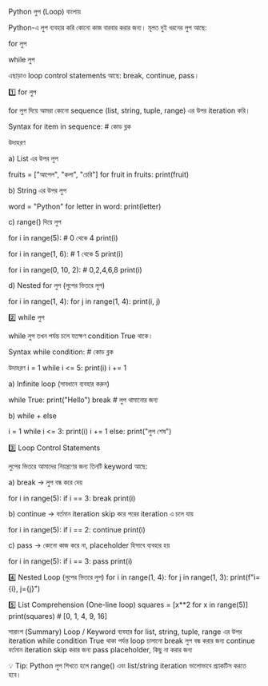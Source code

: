 Python লুপ (Loop) বাংলায়

Python-এ লুপ ব্যবহার করি কোনো কাজ বারবার করার জন্য। মূলত দুই ধরনের লুপ আছে:

for লুপ

while লুপ

এছাড়াও loop control statements আছে: break, continue, pass।

1️⃣ for লুপ

for লুপ দিয়ে আমরা কোনো sequence (list, string, tuple, range) এর উপর iteration করি।

Syntax
for item in sequence:
    # কোড ব্লক

উদাহরণ

a) List এর উপর লুপ

fruits = ["আপেল", "কলা", "চেরি"]
for fruit in fruits:
    print(fruit)


b) String এর উপর লুপ

word = "Python"
for letter in word:
    print(letter)


c) range() দিয়ে লুপ

for i in range(5):  # 0 থেকে 4
    print(i)

for i in range(1, 6):  # 1 থেকে 5
    print(i)

for i in range(0, 10, 2):  # 0,2,4,6,8
    print(i)


d) Nested for লুপ (লুপের ভিতরে লুপ)

for i in range(1, 4):
    for j in range(1, 4):
        print(i, j)

2️⃣ while লুপ

while লুপ তখন পর্যন্ত চলে যতক্ষণ condition True থাকে।

Syntax
while condition:
    # কোড ব্লক

উদাহরণ
i = 1
while i <= 5:
    print(i)
    i += 1


a) Infinite loop (সাবধানে ব্যবহার করুন)

while True:
    print("Hello")
    break  # লুপ থামানোর জন্য


b) while + else

i = 1
while i <= 3:
    print(i)
    i += 1
else:
    print("লুপ শেষ")

3️⃣ Loop Control Statements

লুপের ভিতরে আমাদের নিয়ন্ত্রণের জন্য তিনটি keyword আছে:

a) break → লুপ বন্ধ করে দেয়

for i in range(5):
    if i == 3:
        break
    print(i)


b) continue → বর্তমান iteration skip করে পরের iteration এ চলে যায়

for i in range(5):
    if i == 2:
        continue
    print(i)


c) pass → কোনো কাজ করে না, placeholder হিসাবে ব্যবহার হয়

for i in range(5):
    if i == 3:
        pass
    print(i)

4️⃣ Nested Loop (লুপের ভিতরে লুপ)
for i in range(1, 4):
    for j in range(1, 3):
        print(f"i={i}, j={j}")

5️⃣ List Comprehension (One-line loop)
squares = [x**2 for x in range(5)]
print(squares)  # [0, 1, 4, 9, 16]

সারাংশ (Summary)
Loop / Keyword	ব্যবহার
for	list, string, tuple, range এর উপর iteration
while	condition True থাকা পর্যন্ত loop চালানো
break	লুপ বন্ধ করার জন্য
continue	বর্তমান iteration skip করার জন্য
pass	placeholder, কিছু না করার জন্য

💡 Tip: Python লুপ শিখতে হলে range() এবং list/string iteration ভালোভাবে প্র্যাকটিস করতে হবে।